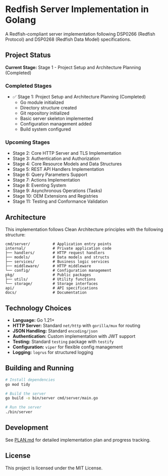 # Redfish Server Implementation in Golang

A Redfish-compliant server implementation following DSP0266 (Redfish Protocol) and DSP0268 (Redfish Data Model) specifications.

## Project Status

**Current Stage:** Stage 1 - Project Setup and Architecture Planning (Completed)

### Completed Stages
- ✅ Stage 1: Project Setup and Architecture Planning (Completed)
  - Go module initialized
  - Directory structure created
  - Git repository initialized
  - Basic server skeleton implemented
  - Configuration management added
  - Build system configured

### Upcoming Stages
- Stage 2: Core HTTP Server and TLS Implementation
- Stage 3: Authentication and Authorization
- Stage 4: Core Resource Models and Data Structures
- Stage 5: REST API Handlers Implementation
- Stage 6: Query Parameters Support
- Stage 7: Actions Implementation
- Stage 8: Eventing System
- Stage 9: Asynchronous Operations (Tasks)
- Stage 10: OEM Extensions and Registries
- Stage 11: Testing and Conformance Validation

## Architecture

This implementation follows Clean Architecture principles with the following structure:

```
cmd/server/          # Application entry points
internal/            # Private application code
├── handlers/        # HTTP request handlers
├── models/          # Data models and structs
├── services/        # Business logic services
├── middleware/      # HTTP middleware
└── config/          # Configuration management
pkg/                 # Public packages
├── utils/           # Utility functions
└── storage/         # Storage interfaces
api/                 # API specifications
docs/                # Documentation
```

## Technology Choices

- **Language:** Go 1.21+
- **HTTP Server:** Standard `net/http` with `gorilla/mux` for routing
- **JSON Handling:** Standard `encoding/json`
- **Authentication:** Custom implementation with JWT support
- **Testing:** Standard `testing` package with `testify`
- **Configuration:** `viper` for flexible config management
- **Logging:** `logrus` for structured logging

## Building and Running

```bash
# Install dependencies
go mod tidy

# Build the server
go build -o bin/server cmd/server/main.go

# Run the server
./bin/server
```

## Development

See [PLAN.md](PLAN.md) for detailed implementation plan and progress tracking.

## License

This project is licensed under the MIT License.